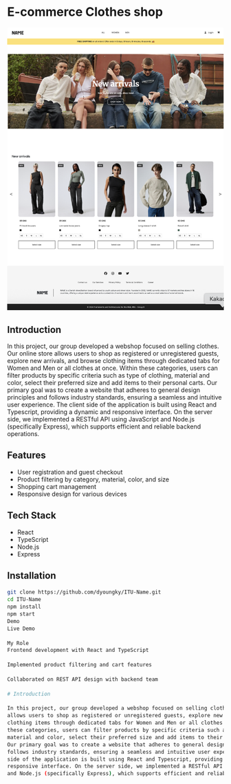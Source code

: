 # E-commerce Clothes shop

![Webshop Screenshot](client/public/images/homepage/Name-intro.png)

## Introduction

In this project, our group developed a webshop focused on selling clothes. Our online store
allows users to shop as registered or unregistered guests, explore new arrivals, and browse
clothing items through dedicated tabs for Women and Men or all clothes at once. Within
these categories, users can filter products by specific criteria such as type of clothing,
material and color, select their preferred size and add items to their personal carts.
Our primary goal was to create a website that adheres to general design principles and
follows industry standards, ensuring a seamless and intuitive user experience. The client
side of the application is built using React and Typescript, providing a dynamic and
responsive interface. On the server side, we implemented a RESTful API using JavaScript
and Node.js (specifically Express), which supports efficient and reliable backend operations.

## Features

- User registration and guest checkout
- Product filtering by category, material, color, and size
- Shopping cart management
- Responsive design for various devices

## Tech Stack

- React
- TypeScript
- Node.js
- Express

## Installation

```bash
git clone https://github.com/dyoungky/ITU-Name.git
cd ITU-Name
npm install
npm start
Demo
Live Demo

My Role
Frontend development with React and TypeScript

Implemented product filtering and cart features

Collaborated on REST API design with backend team

# Introduction

In this project, our group developed a webshop focused on selling clothes. Our online store
allows users to shop as registered or unregistered guests, explore new arrivals, and browse
clothing items through dedicated tabs for Women and Men or all clothes at once. Within
these categories, users can filter products by specific criteria such as type of clothing,
material and color, select their preferred size and add items to their personal carts.
Our primary goal was to create a website that adheres to general design principles and
follows industry standards, ensuring a seamless and intuitive user experience. The client
side of the application is built using React and Typescript, providing a dynamic and
responsive interface. On the server side, we implemented a RESTful API using JavaScript
and Node.js (specifically Express), which supports efficient and reliable backend operations.<img width="634" height="489" alt="Screenshot 2025-08-05 at 14 13 36" src="https://github.com/user-attachments/assets/81ca63f6-4428-4dd7-90fb-1c09bab98053" />
```
